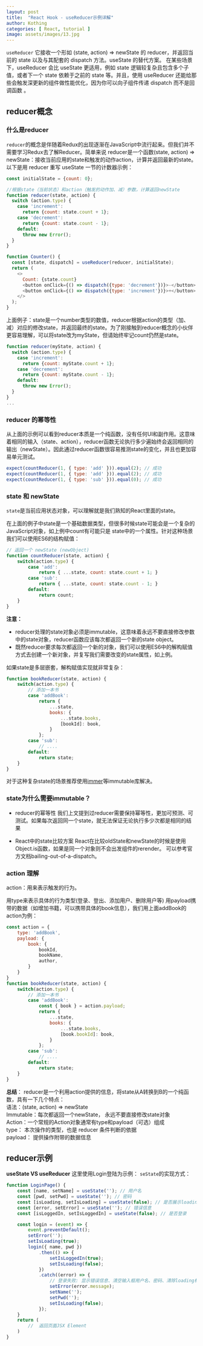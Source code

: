 ```yaml
---
layout: post
title:  "React Hook - useReducer示例详解"
author: Kothing
categories: [ React, tutorial ]
image: assets/images/13.jpg
---
```


`useReducer` 它接收一个形如 (state, action) => newState 的 reducer，并返回当前的 state 以及与其配套的 dispatch 方法。useState 的替代方案。
在某些场景下，useReducer 会比 useState 更适用，例如 state 逻辑较复杂且包含多个子值，或者下一个 state 依赖于之前的 state 等。并且，使用 useReducer 还能给那些会触发深更新的组件做性能优化，因为你可以向子组件传递 dispatch 而不是回调函数 。

## reducer概念

### 什么是reducer
`reducer`的概念是伴随着Redux的出现逐渐在JavaScript中流行起来。但我们并不需要学习Redux去了解Reducer。简单来说 reducer是一个函数(state, action) => newState：接收当前应用的state和触发的动作action，计算并返回最新的state。以下是用 reducer 重写 useState 一节的计数器示例：
```js
const initialState = {count: 0};

//根据state（当前状态）和action（触发的动作加、减）参数，计算返回newState
function reducer(state, action) {
  switch (action.type) {
    case 'increment':
      return {count: state.count + 1};
    case 'decrement':
      return {count: state.count - 1};
    default:
      throw new Error();
  }
}

function Counter() {
  const [state, dispatch] = useReducer(reducer, initialState);
  return (
    <>
      Count: {state.count}
      <button onClick={() => dispatch({type: 'decrement'})}>-</button>
      <button onClick={() => dispatch({type: 'increment'})}>+</button>
    </>
  );
}
```
上面例子：state是一个number类型的数值，reducer根据action的类型（加、减）对应的修改state，并返回最终的state。为了刚接触到reducer概念的小伙伴更容易理解，可以将state改为myState，但请始终牢记count仍然是state。
```js
function reducer(myState, action) {
  switch (action.type) {
    case 'increment':
      return {count: myState.count + 1};
    case 'decrement':
      return {count: myState.count - 1};
    default:
      throw new Error();
  }
}
...
```

### reducer 的幂等性
从上面的示例可以看到reducer本质是一个纯函数，没有任何UI和副作用。这意味着相同的输入（state、action），reducer函数无论执行多少遍始终会返回相同的输出（newState）。因此通过reducer函数很容易推测state的变化，并且也更加容易单元测试。
```js
expect(countReducer(1, { type: 'add' })).equal(2); // 成功
expect(countReducer(1, { type: 'add' })).equal(2); // 成功
expect(countReducer(1, { type: 'sub' })).equal(0); // 成功
```


### state 和 newState
`state`是当前应用状态对象，可以理解就是我们熟知的React里面的state。

在上面的例子中state是一个基础数据类型，但很多时候state可能会是一个复杂的JavaScript对象，如上例中count有可能只是 state中的一个属性。针对这种场景我们可以使用ES6的结构赋值：
```js
// 返回一个 newState (newObject)
function countReducer(state, action) {
    switch(action.type) {
        case 'add':
            return { ...state, count: state.count + 1; }
        case 'sub':
            return { ...state, count: state.count - 1; }
        default: 
            return count;
    }
}
```
**注意：**

+ reducer处理的state对象必须是immutable，这意味着永远不要直接修改参数中的state对象，reducer函数应该每次都返回一个新的state object。
+ 既然reducer要求每次都返回一个新的对象，我们可以使用ES6中的解构赋值方式去创建一个新对象，并复写我们需要改变的state属性，如上例。

如果state是多层嵌套，解构赋值实现就非常复杂：
```js
function bookReducer(state, action) {
    switch(action.type) {
        // 添加一本书
        case 'addBook':
            return {
                ...state,
                books: {
                    ...state.books,
                    [bookId]: book,
                }
            };
        case 'sub':
            // ....
        default: 
            return state;
    }
}
```
对于这种复杂state的场景推荐使用[immer](https://github.com/immerjs/immer "immer")等immutable库解决。

### state为什么需要immutable？
+ reducer的幂等性 
我们上文提到过reducer需要保持幂等性，更加可预测、可测试。如果每次返回同一个state，就无法保证无论执行多少次都是相同的结果

+ React中的state比较方案 
React在比较oldState和newState的时候是使用Object.is函数，如果是同一个对象则不会出发组件的rerender。
可以参考官方文档bailing-out-of-a-dispatch。


### action 理解
action：用来表示触发的行为。

用type来表示具体的行为类型(登录、登出、添加用户、删除用户等)
用payload携带的数据（如增加书籍，可以携带具体的book信息），我们用上面addBook的action为例：
```js
const action = {
    type: 'addBook',
    payload: {
        book: {
            bookId,
            bookName,
            author,
        }
    }
}
function bookReducer(state, action) {
    switch(action.type) {
        // 添加一本书
        case 'addBook':
            const { book } = action.payload;
            return {
                ...state,
                books: {
                    ...state.books,
                    [book.bookId]: book,
                }
            };
        case 'sub':
            // ....
        default: 
            return state;
    }
}
```
**总结**：
reducer是一个利用action提供的信息，将state从A转换到B的一个纯函数，具有一下几个特点：  
语法：(state, action) => newState  
Immutable：每次都返回一个newState， 永远不要直接修改state对象  
Action：一个常规的Action对象通常有type和payload（可选）组成  
type： 本次操作的类型，也是 reducer 条件判断的依据  
payload： 提供操作附带的数据信息  


## reducer示例

**useState VS useReducer** 
这里使用Login登陆为示例：
`seState`的实现方式：
```js
function LoginPage() {
    const [name, setName] = useState(''); // 用户名
    const [pwd, setPwd] = useState(''); // 密码
    const [isLoading, setIsLoading] = useState(false); // 是否展示loading，发送请求中
    const [error, setError] = useState(''); // 错误信息
    const [isLoggedIn, setIsLoggedIn] = useState(false); // 是否登录

    const login = (event) => {
        event.preventDefault();
        setError('');
        setIsLoading(true);
        login({ name, pwd })
            .then(() => {
                setIsLoggedIn(true);
                setIsLoading(false);
            })
            .catch((error) => {
                // 登录失败: 显示错误信息、清空输入框用户名、密码、清除loading标识
                setError(error.message);
                setName('');
                setPwd('');
                setIsLoading(false);
            });
    }
    return ( 
        //  返回页面JSX Element
    )
}
```

